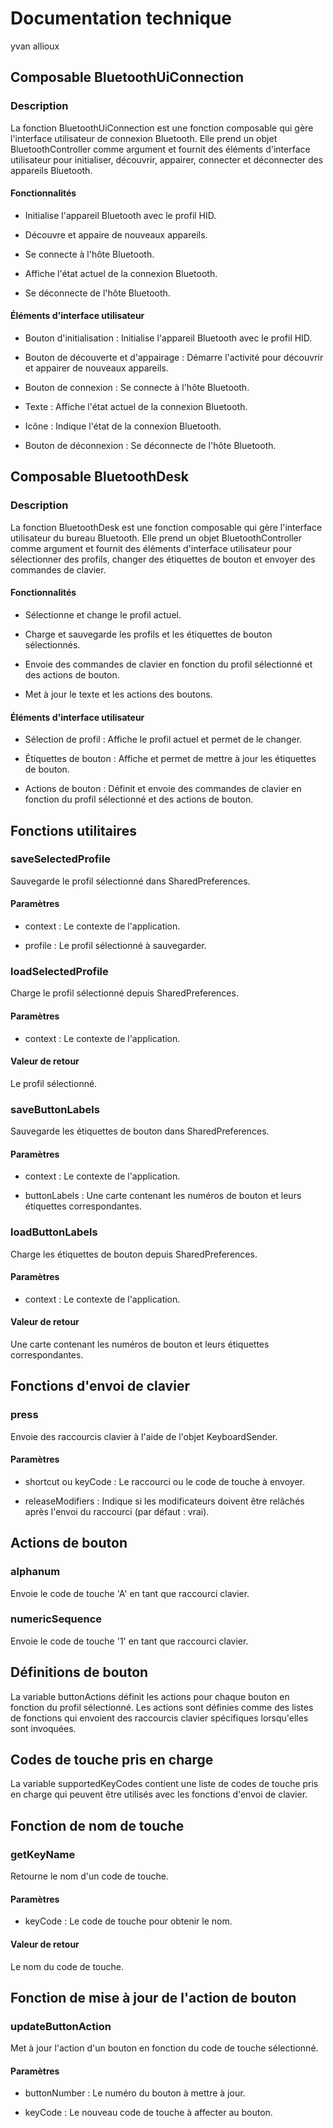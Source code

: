 Documentation technique
=======================
yvan allioux

Composable BluetoothUiConnection
--------------------------------

### Description

La fonction BluetoothUiConnection est une fonction composable qui gère l'interface utilisateur de connexion Bluetooth. Elle prend un objet BluetoothController comme argument et fournit des éléments d'interface utilisateur pour initialiser, découvrir, appairer, connecter et déconnecter des appareils Bluetooth.

#### Fonctionnalités

-   Initialise l'appareil Bluetooth avec le profil HID.

-   Découvre et appaire de nouveaux appareils.

-   Se connecte à l'hôte Bluetooth.

-   Affiche l'état actuel de la connexion Bluetooth.

-   Se déconnecte de l'hôte Bluetooth.

#### Éléments d'interface utilisateur

-   Bouton d'initialisation : Initialise l'appareil Bluetooth avec le profil HID.

-   Bouton de découverte et d'appairage : Démarre l'activité pour découvrir et appairer de nouveaux appareils.

-   Bouton de connexion : Se connecte à l'hôte Bluetooth.

-   Texte : Affiche l'état actuel de la connexion Bluetooth.

-   Icône : Indique l'état de la connexion Bluetooth.

-   Bouton de déconnexion : Se déconnecte de l'hôte Bluetooth.

Composable BluetoothDesk
------------------------

### Description

La fonction BluetoothDesk est une fonction composable qui gère l'interface utilisateur du bureau Bluetooth. Elle prend un objet BluetoothController comme argument et fournit des éléments d'interface utilisateur pour sélectionner des profils, changer des étiquettes de bouton et envoyer des commandes de clavier.

#### Fonctionnalités

-   Sélectionne et change le profil actuel.

-   Charge et sauvegarde les profils et les étiquettes de bouton sélectionnés.

-   Envoie des commandes de clavier en fonction du profil sélectionné et des actions de bouton.

-   Met à jour le texte et les actions des boutons.

#### Éléments d'interface utilisateur

-   Sélection de profil : Affiche le profil actuel et permet de le changer.

-   Étiquettes de bouton : Affiche et permet de mettre à jour les étiquettes de bouton.

-   Actions de bouton : Définit et envoie des commandes de clavier en fonction du profil sélectionné et des actions de bouton.

Fonctions utilitaires
---------------------

### saveSelectedProfile

Sauvegarde le profil sélectionné dans SharedPreferences.

#### Paramètres

-   context : Le contexte de l'application.

-   profile : Le profil sélectionné à sauvegarder.

### loadSelectedProfile

Charge le profil sélectionné depuis SharedPreferences.

#### Paramètres

-   context : Le contexte de l'application.

#### Valeur de retour

Le profil sélectionné.

### saveButtonLabels

Sauvegarde les étiquettes de bouton dans SharedPreferences.

#### Paramètres

-   context : Le contexte de l'application.

-   buttonLabels : Une carte contenant les numéros de bouton et leurs étiquettes correspondantes.

### loadButtonLabels

Charge les étiquettes de bouton depuis SharedPreferences.

#### Paramètres

-   context : Le contexte de l'application.

#### Valeur de retour

Une carte contenant les numéros de bouton et leurs étiquettes correspondantes.

Fonctions d'envoi de clavier
----------------------------

### press

Envoie des raccourcis clavier à l'aide de l'objet KeyboardSender.

#### Paramètres

-   shortcut ou keyCode : Le raccourci ou le code de touche à envoyer.

-   releaseModifiers : Indique si les modificateurs doivent être relâchés après l'envoi du raccourci (par défaut : vrai).

Actions de bouton
-----------------

### alphanum

Envoie le code de touche 'A' en tant que raccourci clavier.

### numericSequence

Envoie le code de touche '1' en tant que raccourci clavier.

Définitions de bouton
---------------------

La variable buttonActions définit les actions pour chaque bouton en fonction du profil sélectionné. Les actions sont définies comme des listes de fonctions qui envoient des raccourcis clavier spécifiques lorsqu'elles sont invoquées.

Codes de touche pris en charge
------------------------------

La variable supportedKeyCodes contient une liste de codes de touche pris en charge qui peuvent être utilisés avec les fonctions d'envoi de clavier.

Fonction de nom de touche
-------------------------

### getKeyName

Retourne le nom d'un code de touche.

#### Paramètres

-   keyCode : Le code de touche pour obtenir le nom.

#### Valeur de retour

Le nom du code de touche.

Fonction de mise à jour de l'action de bouton
---------------------------------------------

### updateButtonAction

Met à jour l'action d'un bouton en fonction du code de touche sélectionné.

#### Paramètres

-   buttonNumber : Le numéro du bouton à mettre à jour.

-   keyCode : Le nouveau code de touche à affecter au bouton.
